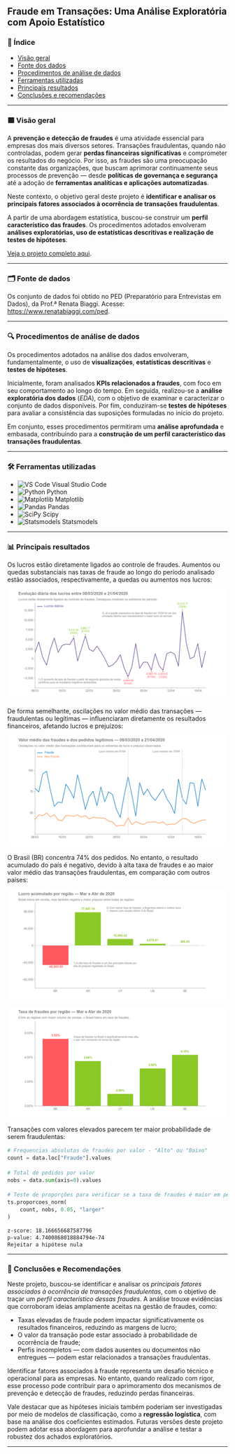 ## Fraude em Transações: Uma Análise Exploratória com Apoio Estatístico

### 📑 Índice
- [Visão geral](#item-one)
- [Fonte dos dados](#item-two)
- [Procedimentos de análise de dados](#item-three)
- [Ferramentas utilizadas](#item-four)
- [Principais resultados](#item-five)
- [Conclusões e recomendações](#item-six)

---

<!-- headings -->
<a id='item-one'></a>
### 🟩 Visão geral

A **prevenção e detecção de fraudes** é uma atividade essencial para empresas dos mais diversos setores. Transações fraudulentas, quando não controladas, podem gerar **perdas financeiras significativas** e comprometer os resultados do negócio. Por isso, as fraudes são uma preocupação constante das organizações, que buscam aprimorar continuamente seus processos de prevenção — desde **políticas de governança e segurança** até a adoção de **ferramentas analíticas e aplicações automatizadas**.

Neste contexto, o objetivo geral deste projeto é **identificar e analisar os principais fatores associados à ocorrência de transações fraudulentas**.

A partir de uma abordagem estatística, buscou-se construir um **perfil característico das fraudes**. Os procedimentos adotados envolveram **análises exploratórias, uso de estatísticas descritivas e realização de testes de hipóteses**.

[Veja o projeto completo aqui](https://github.com/manoel-nto/Case_Fraude/blob/main/notebooks/case_fraude.ipynb).

---

<!-- headings -->
<a id='item-two'></a>
### 🗂️ Fonte de dados

Os conjunto de dados foi obtido no PED (Preparatório para Entrevistas em Dados), da Prof.ª Renata Biaggi. Acesse: https://www.renatabiaggi.com/ped.

---

<!-- headings -->
<a id='item-three'></a>
### 🔍 Procedimentos de análise de dados

Os procedimentos adotados na análise dos dados envolveram, fundamentalmente, o uso de **visualizações**, **estatísticas descritivas** e **testes de hipóteses**.

Inicialmente, foram analisados **KPIs relacionados a fraudes**, com foco em seu comportamento ao longo do tempo. Em seguida, realizou-se a **análise exploratória dos dados** (*EDA*), com o objetivo de examinar e caracterizar o conjunto de dados disponíveis. Por fim, conduziram-se **testes de hipóteses** para avaliar a consistência das suposições formuladas no início do projeto.

Em conjunto, esses procedimentos permitiram uma **análise aprofundada** e embasada, contribuindo para a **construção de um perfil característico das transações fraudulentas**.

---

<!-- headings -->
<a id='item-four'></a>
### 🛠️ Ferramentas utilizadas

- ![VS Code](https://img.shields.io/badge/VS%20Code-007ACC?logo=visualstudiocode&logoColor=white&style=flat-square) Visual Studio Code
- ![Python](https://img.shields.io/badge/Python-3776AB?logo=python&logoColor=white&style=flat-square) Python
- ![Matplotlib](https://img.shields.io/badge/Matplotlib-11557C?logo=matplotlib&logoColor=white&style=flat-square) Matplotlib
- ![Pandas](https://img.shields.io/badge/Pandas-150458?logo=pandas&logoColor=white&style=flat-square) Pandas
- ![SciPy](https://img.shields.io/badge/SciPy-8CAAE6?logo=scipy&logoColor=white&style=flat-square) Scipy
- ![Statsmodels](https://img.shields.io/badge/Statsmodels-003366?logo=python&logoColor=white&style=flat-square) Statsmodels

---

<!-- headings -->
<a id='item-five'></a>
### 📊 Principais resultados

Os lucros estão diretamente ligados ao controle de fraudes. Aumentos ou quedas substanciais nas taxas de fraude ao longo do período analisado estão associados, respectivamente, a quedas ou aumentos nos lucros:

![alt text](figures/2-lucros_diarios.png)

De forma semelhante, oscilações no valor médio das transações — fraudulentas ou legítimas — influenciaram diretamente os resultados financeiros, afetando lucros e prejuízos:

![alt text](figures/3-valor_medio_diario.png)

O Brasil (BR) concentra 74% dos pedidos. No entanto, o resultado acumulado do país é negativo, devido à alta taxa de fraudes e ao maior valor médio das transações fraudulentas, em comparação com outros países:

![alt text](figures/6-lucros_regiao.png) 

![alt text](figures/7-taxa_fraude_regiao.png)

Transações com valores elevados parecem ter maior probabilidade de serem fraudulentas:

```python
# Frequencias absolutas de fraudes por valor - "Alto" ou "Baixo"
count = data.loc["Fraude"].values  

# Total de pedidos por valor
nobs = data.sum(axis=0).values  

# Teste de proporções para verificar se a taxa de fraudes é maior em pedidos de valor alto
ts.proporcoes_norm(
    count, nobs, 0.05, "larger"
) 
```

```output
z-score: 18.166656687587796
p-value: 4.7400868018884794e-74
Rejeitar a hipótese nula
```

---

<!-- headings -->
<a id='item-six'></a>
### 📝 Conclusões e Recomendações

Neste projeto, buscou-se identificar e analisar os *principais fatores associados à ocorrência de transações fraudulentas*, com o objetivo de traçar um *perfil característico dessas fraudes*. A análise trouxe evidências que corroboram ideias amplamente aceitas na gestão de fraudes, como:

* Taxas elevadas de fraude podem impactar significativamente os resultados financeiros, reduzindo as margens de lucro;
* O valor da transação pode estar associado à probabilidade de ocorrência de fraude;
* Perfis incompletos — com dados ausentes ou documentos não entregues — podem estar relacionados a transações fraudulentas.

Identificar fatores associados à fraude representa um desafio técnico e operacional para as empresas. No entanto, quando realizado com rigor, esse processo pode contribuir para o aprimoramento dos mecanismos de prevenção e detecção de fraudes, reduzindo perdas financeiras.

Vale destacar que as hipóteses iniciais também poderiam ser investigadas por meio de modelos de classificação, como a **regressão logística**, com base na análise dos coeficientes estimados. Futuras versões deste projeto podem adotar essa abordagem para aprofundar a análise e testar a robustez dos achados exploratórios.

---
